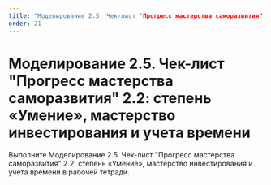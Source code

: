 ```yaml
---
title: "Моделирование 2.5. Чек-лист "Прогресс мастерства саморазвития" 2.2: степень «Умение», мастерство инвестирования и учета времени"
order: 21
---
```


# Моделирование 2.5. Чек-лист "Прогресс мастерства саморазвития" 2.2: степень «Умение», мастерство инвестирования и учета времени

Выполните Моделирование 2.5. Чек-лист "Прогресс мастерства саморазвития" 2.2: степень «Умение», мастерство инвестирования и учета времени в рабочей тетради.